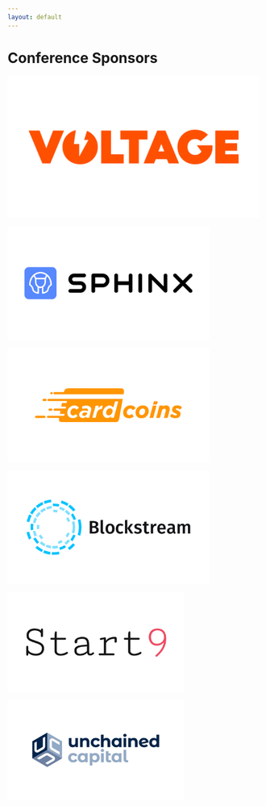 ```yaml
---
layout: default
---
```




# Conference Sponsors


<a href="https://voltage.cloud/"><img width="500" src="assets/img/sponsors/voltage-logo.png"></a>

<a href="http://sphinx.chat/"><img width="400" src="assets/img/sponsors/sphinx-logo.png"></a>

<a href="https://www.cardcoins.co/"><img width="400" src="assets/img/sponsors/cardcoins-logo.png"></a>

<a href="https://blockstream.com/"><img width="400" src="assets/img/sponsors/blockstream-logo.png"></a>

<a href="https://start9.com/"><img width="350" src="assets/img/sponsors/start-9-logo.png"></a>

<a href="https://unchained.com/"><img width="350" src="assets/img/sponsors/unchained-capital-logo.png"></a>
